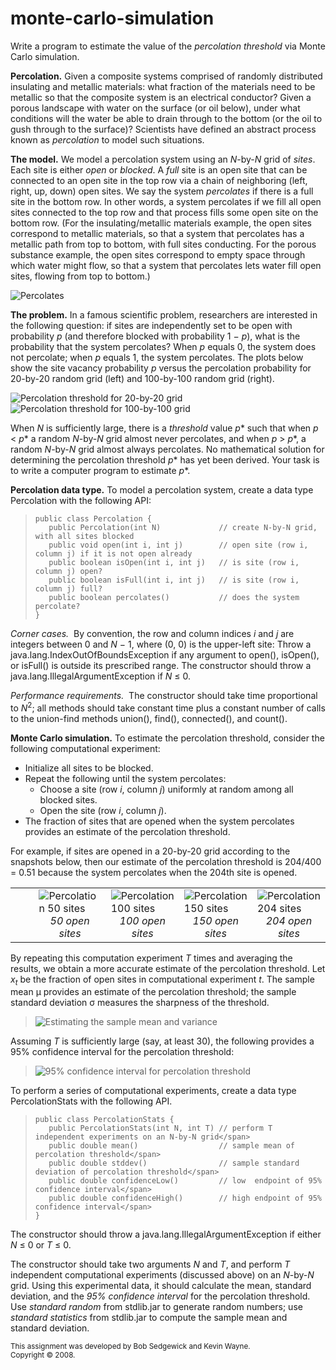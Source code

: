 # monte-carlo-simulation

Write a program to estimate the value of the _percolation threshold_ via Monte Carlo simulation.

**Percolation.** Given a composite systems comprised of randomly distributed insulating and metallic materials: what fraction of the materials need to be metallic so that the composite system is an electrical conductor? Given a porous landscape with water on the surface (or oil below), under what conditions will the water be able to drain through to the bottom (or the oil to gush through to the surface)? Scientists have defined an abstract process known as _percolation_ to model such situations.

**The model.** We model a percolation system using an _N_\-by-_N_ grid of _sites_. Each site is either _open_ or _blocked_. A _full_ site is an open site that can be connected to an open site in the top row via a chain of neighboring (left, right, up, down) open sites. We say the system _percolates_ if there is a full site in the bottom row. In other words, a system percolates if we fill all open sites connected to the top row and that process fills some open site on the bottom row. (For the insulating/metallic materials example, the open sites correspond to metallic materials, so that a system that percolates has a metallic path from top to bottom, with full sites conducting. For the porous substance example, the open sites correspond to empty space through which water might flow, so that a system that percolates lets water fill open sites, flowing from top to bottom.)

![Percolates](https://introcs.cs.princeton.edu/java/assignments/percolates.png)

**The problem.** In a famous scientific problem, researchers are interested in the following question: if sites are independently set to be open with probability _p_ (and therefore blocked with probability 1 − _p_), what is the probability that the system percolates? When _p_ equals 0, the system does not percolate; when _p_ equals 1, the system percolates. The plots below show the site vacancy probability _p_ versus the percolation probability for 20-by-20 random grid (left) and 100-by-100 random grid (right).

![Percolation threshold for 20-by-20 grid](https://introcs.cs.princeton.edu/java/assignments/percolation-threshold20.png)                ![Percolation threshold for 100-by-100 grid](https://introcs.cs.princeton.edu/java/assignments/percolation-threshold100.png)          

When _N_ is sufficiently large, there is a _threshold_ value _p_\* such that when _p_ < _p_\* a random _N_\-by-_N_ grid almost never percolates, and when _p_ > _p_\*, a random _N_\-by-_N_ grid almost always percolates. No mathematical solution for determining the percolation threshold _p_\* has yet been derived. Your task is to write a computer program to estimate _p_\*.

**Percolation data type.** To model a percolation system, create a data type Percolation with the following API:

> ```
> public class Percolation {
>    public Percolation(int N)             // create N-by-N grid, with all sites blocked
>    public void open(int i, int j)        // open site (row i, column j) if it is not open already
>    public boolean isOpen(int i, int j)   // is site (row i, column j) open?
>    public boolean isFull(int i, int j)   // is site (row i, column j) full?
>    public boolean percolates()           // does the system percolate?
> }
> ```

_Corner cases._  By convention, the row and column indices _i_ and _j_ are integers between 0 and _N_ − 1, where (0, 0) is the upper-left site: Throw a java.lang.IndexOutOfBoundsException if any argument to open(), isOpen(), or isFull() is outside its prescribed range. The constructor should throw a java.lang.IllegalArgumentException if _N_ ≤ 0.

_Performance requirements._  The constructor should take time proportional to _N_<sup>2</sup>; all methods should take constant time plus a constant number of calls to the union-find methods union(), find(), connected(), and count().

**Monte Carlo simulation.** To estimate the percolation threshold, consider the following computational experiment:

-   Initialize all sites to be blocked.
-   Repeat the following until the system percolates:
    -   Choose a site (row _i_, column _j_) uniformly at random among all blocked sites.
    -   Open the site (row _i_, column _j_).
-   The fraction of sites that are opened when the system percolates provides an estimate of the percolation threshold.

For example, if sites are opened in a 20-by-20 grid according to the snapshots below, then our estimate of the percolation threshold is 204/400 = 0.51 because the system percolates when the 204th site is opened.

<table><tbody><tr><td>&nbsp;&nbsp;&nbsp;&nbsp;&nbsp;</td><td><img src="https://introcs.cs.princeton.edu/java/assignments/percolation-50.png" alt="Percolation 50 sites"><br><center><span size="-1"><em>50 open sites</em></span></center></td><td><img src="https://introcs.cs.princeton.edu/java/assignments/percolation-100.png" alt="Percolation 100 sites"><br><center><span size="-1"><em>100 open sites</em></span></center></td><td><img src="https://introcs.cs.princeton.edu/java/assignments/percolation-150.png" alt="Percolation 150 sites"><br><center><span size="-1"><em>150 open sites</em></span></center></td><td><img src="https://introcs.cs.princeton.edu/java/assignments/percolation-204.png" alt="Percolation 204 sites"><br><center><span size="-1"><em>204 open sites</em></span></center></td></tr></tbody></table>

By repeating this computation experiment _T_ times and averaging the results, we obtain a more accurate estimate of the percolation threshold. Let _x<sub>t</sub>_ be the fraction of open sites in computational experiment _t_. The sample mean μ provides an estimate of the percolation threshold; the sample standard deviation σ measures the sharpness of the threshold.

> ![Estimating the sample mean and variance](https://introcs.cs.princeton.edu/java/assignments/percolation-stats.png)

Assuming _T_ is sufficiently large (say, at least 30), the following provides a 95% confidence interval for the percolation threshold:

> ![95% confidence interval for percolation threshold](https://introcs.cs.princeton.edu/java/assignments/percolation-confidence.png)

To perform a series of computational experiments, create a data type PercolationStats with the following API.

> ```
> public class PercolationStats {
>    public PercolationStats(int N, int T) // perform T independent experiments on an N-by-N grid</span>
>    public double mean()                  // sample mean of percolation threshold</span>
>    public double stddev()                // sample standard deviation of percolation threshold</span>
>    public double confidenceLow()         // low  endpoint of 95% confidence interval</span>
>    public double confidenceHigh()        // high endpoint of 95% confidence interval</span>
> }
> ```

The constructor should throw a java.lang.IllegalArgumentException if either _N_ ≤ 0 or _T_ ≤ 0.

The constructor should take two arguments _N_ and _T_, and perform _T_ independent computational experiments (discussed above) on an _N_\-by-_N_ grid. Using this experimental data, it should calculate the mean, standard deviation, and the _95% confidence interval_ for the percolation threshold. Use _standard random_ from stdlib.jar to generate random numbers; use _standard statistics_ from stdlib.jar to compute the sample mean and standard deviation.


<small>This assignment was developed by Bob Sedgewick and Kevin Wayne.<br>Copyright © 2008.</small>
